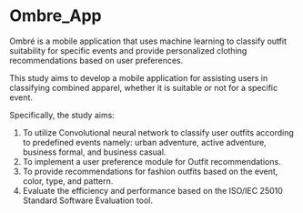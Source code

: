 # Ombre_App
Ombré is a mobile application that uses machine learning to classify outfit suitability for specific events and provide personalized clothing recommendations based on user preferences.

This study aims to develop a mobile application for assisting users in classifying combined apparel, whether it is suitable or not for a specific event.

Specifically, the study aims:
1. To utilize Convolutional neural network to classify user outfits according to predefined events namely: urban adventure, active adventure, business formal, and business casual.
2. To implement a  user preference module for Outfit recommendations.
3. To provide recommendations for fashion outfits based on the event, color, type, and pattern.
4. Evaluate the efficiency and performance based on the ISO/IEC 25010 Standard Software Evaluation tool.
